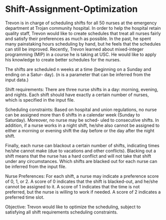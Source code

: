 # Shift-Assignment-Optimization

Trevon is in charge of scheduling shifts for all 50 nurses at the emergency department at Trojan community hospital. In order to help the hospital retain quality staff, Trevon would like to create schedules that treat all nurses fairly and satisfy their preferences as much as possible. In the past, he spent many painstaking hours scheduling by hand, but he feels that the schedules can still be improved. Recently, Trevon learned about mixed-integer programming (MIP) in a course he is taking at USC. He would like to apply his knowledge to create better schedules for the nurses.

The shifts are scheduled n weeks at a time (beginning on a Sunday and ending on a Satur- day). (n is a parameter that can be inferred from the input data.)

Shift requirements: There are three nurse shifts in a day: morning, evening, and nights. Each shift should have exactly a certain number of nurses, which is specified in the input file.

Scheduling constraints: Based on hospital and union regulations, no nurse can be assigned more than 6 shifts in a calendar week (Sunday to Saturday). Moreover, no nurse may be sched- uled to consecutive shifts. In addition, if a nurse works in a night shift, he/she also cannot be assigned to either a morning or evening shift the day before or the day after the night shift.

Finally, each nurse can blackout a certain number of shifts, indicating times he/she cannot make (due to vacations and other conflicts). Blacking out a shift means that the nurse has a hard conflict and will not take that shift under any circumstances. Which shifts are blacked out for each nurse can be inferred from the input file.

Nurse Preferences: For each shift, a nurse may indicate a preference score of 0, 1, or 2. A score of 0 indicates that the shift is blacked-out, and he/she cannot be assigned to it. A score of 1 indicates that the time is not preferred, but the nurse is willing to work if needed. A score of 2 indicates a preferred time slot.

Objective: Trevon would like to optimize the scheduling, subject to satisfying all shift requirements scheduling constraints.
